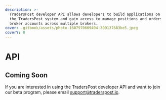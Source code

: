 ```yaml
---
description: >-
  TradersPost developer API allows developers to build applications on top of
  the TradersPost system and gain access to manage positions and orders for
  broker accounts across multiple brokers.
cover: .gitbook/assets/photo-1607970669494-309137683be5.jpeg
coverY: 0
---
```


# API

## Coming Soon

If you are interested in using the TradersPost developer API and want to join our beta program, please email [support@traderspost.io](mailto:support@traderspost.io).
